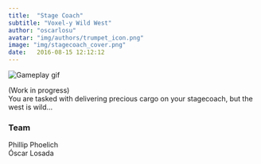 ```yaml
---
title:  "Stage Coach"
subtitle: "Voxel-y Wild West"
author: "oscarlosu"
avatar: "img/authors/trumpet_icon.png"
image: "img/stagecoach_cover.png"
date:   2016-08-15 12:12:12
---
```


![Gameplay gif](img/stagecoach_gameplay.gif)

(Work in progress)  
You are tasked with delivering precious cargo on your stagecoach, but the west is wild…

### Team

Phillip Phoelich  
Óscar Losada  
